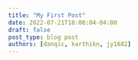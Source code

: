 ```yaml
---
title: "My First Post"
date: 2022-07-21T18:08:04-04:00
draft: false
post_type: blog post
authors: [danqic, karthikn, jy1682]
---
```


